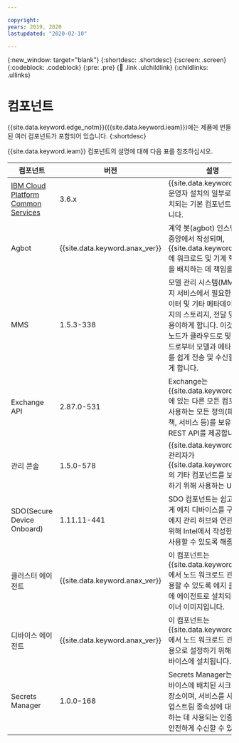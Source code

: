 ```yaml
---

copyright:
years: 2019, 2020
lastupdated: "2020-02-10"

---
```


{:new_window: target="blank"}
{:shortdesc: .shortdesc}
{:screen: .screen}
{:codeblock: .codeblock}
{:pre: .pre}
{:child: .link .ulchildlink}
{:childlinks: .ullinks}

# 컴포넌트

{{site.data.keyword.edge_notm}}({{site.data.keyword.ieam}})에는 제품에 번들된 여러 컴포넌트가 포함되어 있습니다.
{:shortdesc}

{{site.data.keyword.ieam}} 컴포넌트의 설명에 대해 다음 표를 참조하십시오.

|컴포넌트|버전|설명|
|---------|-------|----|
|[IBM Cloud Platform Common Services](https://www.ibm.com/docs/en/cpfs)|3.6.x|{{site.data.keyword.ieam}} 운영자 설치의 일부로 자동 설치되는 기본 컴포넌트 세트입니다.|
|Agbot|{{site.data.keyword.anax_ver}}|계약 봇(agbot) 인스턴스는 중앙에서 작성되며, {{site.data.keyword.ieam}}에 워크로드 및 기계 학습 모델을 배치하는 데 책임을 집니다.|
|MMS |1.5.3-338|모델 관리 시스템(MMS)은 에지 서비스에서 필요한 모델, 데이터 및 기타 메타데이터 패키지의 스토리지, 전달 및 보안을 용이하게 합니다. 이것은 에지 노드가 클라우드로 및 클라우드로부터 모델과 메타데이터를 쉽게 전송 및 수신할 수 있게 합니다.|
|Exchange API|2.87.0-531|Exchange는 {{site.data.keyword.ieam}}에 있는 다른 모든 컴포넌트가 사용하는 모든 정의(패턴, 정책, 서비스 등)를 보유하는 REST API를 제공합니다.|
|관리 콘솔|1.5.0-578|{{site.data.keyword.ieam}} 관리자가 {{site.data.keyword.ieam}}의 기타 컴포넌트를 보고 관리하기 위해 사용하는 UI입니다.|
|SDO(Secure Device Onboard)|1.11.11-441|SDO 컴포넌트는 쉽고 안전하게 에지 디바이스를 구성한 후 에지 관리 허브와 연관시키기 위해 Intel에서 작성한 기술을 사용할 수 있도록 해줍니다.|
|클러스터 에이전트|{{site.data.keyword.anax_ver}}|이 컴포넌트는 {{site.data.keyword.ieam}}에서 노드 워크로드 관리를 사용할 수 있도록 에지 클러스터에 에이전트로 설치되는 컨테이너 이미지입니다.|
|디바이스 에이전트|{{site.data.keyword.anax_ver}}|이 컴포넌트는 {{site.data.keyword.ieam}}에서 노드 워크로드 관리를 사용으로 설정하기 위해 에지 디바이스에 설치됩니다.|
|Secrets Manager|1.0.0-168|Secrets Manager는 에지 디바이스에 배치된 시크릿의 저장소이며, 서비스를 사용하여 업스트림 종속성에 대해 인증하는 데 사용되는 인증 정보를 안전하게 수신할 수 있습니다.|
